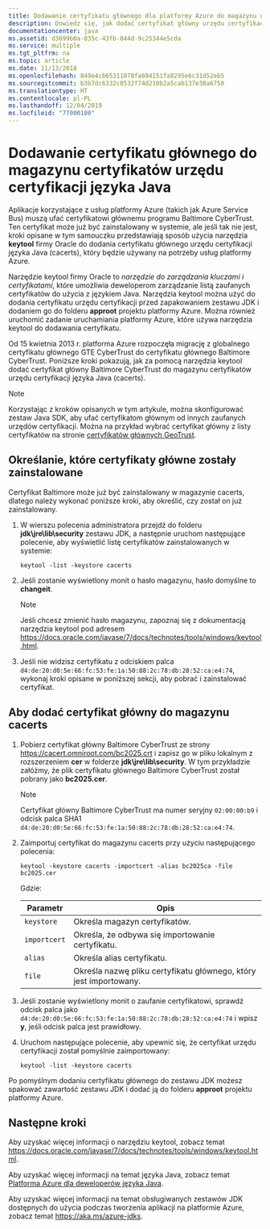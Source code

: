 ```yaml
---
title: Dodawanie certyfikatu głównego dla platformy Azure do magazynu urzędu certyfikacji języka Java
description: Dowiedz się, jak dodać certyfikat główny urzędu certyfikacji do magazynu certyfikatów urzędu certyfikacji języka Java (cacerts), który ma być używany z platformą Microsoft Azure.
documentationcenter: java
ms.assetid: d3699b0a-835c-43fb-844d-9c25344e5cda
ms.service: multiple
ms.tgt_pltfrm: na
ms.topic: article
ms.date: 11/13/2018
ms.openlocfilehash: 849e4cb65311078fa694151fa8295e6c31d52eb5
ms.sourcegitcommit: b3b7dc6332c0532f74d210b2a5cab137e38a6750
ms.translationtype: HT
ms.contentlocale: pl-PL
ms.lasthandoff: 12/04/2019
ms.locfileid: "77000180"
---
```

# <a name="adding-a-root-certificate-to-the-java-ca-certificates-store"></a>Dodawanie certyfikatu głównego do magazynu certyfikatów urzędu certyfikacji języka Java

Aplikacje korzystające z usług platformy Azure (takich jak Azure Service Bus) muszą ufać certyfikatowi głównemu programu Baltimore CyberTrust. Ten certyfikat może już być zainstalowany w systemie, ale jeśli tak nie jest, kroki opisane w tym samouczku przedstawiają sposób użycia narzędzia **keytool** firmy Oracle do dodania certyfikatu głównego urzędu certyfikacji języka Java (cacerts), który będzie używany na potrzeby usług platformy Azure.

Narzędzie keytool firmy Oracle to _narzędzie do zarządzania kluczami i certyfikatami_, które umożliwia deweloperom zarządzanie listą zaufanych certyfikatów do użycia z językiem Java. Narzędzia keytool można użyć do dodania certyfikatu urzędu certyfikacji przed zapakowaniem zestawu JDK i dodaniem go do folderu **approot** projektu platformy Azure. Można również uruchomić zadanie uruchamiania platformy Azure, które używa narzędzia keytool do dodawania certyfikatu.

Od 15 kwietnia 2013 r. platforma Azure rozpoczęła migrację z globalnego certyfikatu głównego GTE CyberTrust do certyfikatu głównego Baltimore CyberTrust. Poniższe kroki pokazują, jak za pomocą narzędzia keytool dodać certyfikat główny Baltimore CyberTrust do magazynu certyfikatów urzędu certyfikacji języka Java (cacerts).

> [!NOTE]
> 
> Korzystając z kroków opisanych w tym artykule, można skonfigurować zestaw Java SDK, aby ufać certyfikatom głównym od innych zaufanych urzędów certyfikacji. Można na przykład wybrać certyfikat główny z listy certyfikatów na stronie [certyfikatów głównych GeoTrust](https://www.geotrust.com/resources/root-certificates/).
> 

## <a name="determining-which-root-certificates-are-installed"></a>Określanie, które certyfikaty główne zostały zainstalowane

Certyfikat Baltimore może już być zainstalowany w magazynie cacerts, dlatego należy wykonać poniższe kroki, aby określić, czy został on już zainstalowany.

1. W wierszu polecenia administratora przejdź do folderu **jdk\jre\lib\security** zestawu JDK, a następnie uruchom następujące polecenie, aby wyświetlić listę certyfikatów zainstalowanych w systemie:

   ```shell
   keytool -list -keystore cacerts
   ```

1. Jeśli zostanie wyświetlony monit o hasło magazynu, hasło domyślne to **changeit**.

   > [!NOTE]
   > 
   > Jeśli chcesz zmienić hasło magazynu, zapoznaj się z dokumentacją narzędzia keytool pod adresem <https://docs.oracle.com/javase/7/docs/technotes/tools/windows/keytool.html>.
   > 

1. Jeśli nie widzisz certyfikatu z odciskiem palca `d4:de:20:d0:5e:66:fc:53:fe:1a:50:88:2c:78:db:28:52:ca:e4:74`, wykonaj kroki opisane w poniższej sekcji, aby pobrać i zainstalować certyfikat.

## <a name="to-add-a-root-certificate-to-the-cacerts-store"></a>Aby dodać certyfikat główny do magazynu cacerts

1. Pobierz certyfikat główny Baltimore CyberTrust ze strony <https://cacert.omniroot.com/bc2025.crt> i zapisz go w pliku lokalnym z rozszerzeniem **cer** w folderze **jdk\jre\lib\security**. W tym przykładzie załóżmy, że plik certyfikatu głównego Baltimore CyberTrust został pobrany jako **bc2025.cer**.

   > [!NOTE]
   > 
   > Certyfikat główny Baltimore CyberTrust ma numer seryjny `02:00:00:b9` i odcisk palca SHA1 `d4:de:20:d0:5e:66:fc:53:fe:1a:50:88:2c:78:db:28:52:ca:e4:74`.
   > 

2. Zaimportuj certyfikat do magazynu cacerts przy użyciu następującego polecenia:

   ```shell
   keytool -keystore cacerts -importcert -alias bc2025ca -file bc2025.cer
   ```
   Gdzie:

   |  Parametr   |                              Opis                               |
   |--------------|------------------------------------------------------------------------|
   | `keystore`   | Określa magazyn certyfikatów.                                       |
   | `importcert` | Określa, że odbywa się importowanie certyfikatu.                        |
   | `alias`      | Określa alias certyfikatu.                                |
   | `file`       | Określa nazwę pliku certyfikatu głównego, który jest importowany. |


3. Jeśli zostanie wyświetlony monit o zaufanie certyfikatowi, sprawdź odcisk palca jako `d4:de:20:d0:5e:66:fc:53:fe:1a:50:88:2c:78:db:28:52:ca:e4:74` i wpisz **y**, jeśli odcisk palca jest prawidłowy.

4. Uruchom następujące polecenie, aby upewnić się, że certyfikat urzędu certyfikacji został pomyślnie zaimportowany:

   ```shell
   keytool -list -keystore cacerts
   ```

Po pomyślnym dodaniu certyfikatu głównego do zestawu JDK możesz spakować zawartość zestawu JDK i dodać ją do folderu **approot** projektu platformy Azure.

## <a name="next-steps"></a>Następne kroki

Aby uzyskać więcej informacji o narzędziu keytool, zobacz temat <https://docs.oracle.com/javase/7/docs/technotes/tools/windows/keytool.html>.

Aby uzyskać więcej informacji na temat języka Java, zobacz temat [Platforma Azure dla deweloperów języka Java](/azure/java).

<!-- For more information about the root certificates used by Azure, see [Azure Root Certificate Migration](https://blogs.msdn.com/b/windowsazure/archive/2013/03/15/windows-azure-root-certificate-migration.aspx). -->

Aby uzyskać więcej informacji na temat obsługiwanych zestawów JDK dostępnych do użycia podczas tworzenia aplikacji na platformie Azure, zobacz temat <https://aka.ms/azure-jdks>.